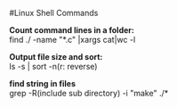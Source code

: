 #Linux Shell Commands

**Count command lines in a folder:**  
    find ./ -name "*.c" |xargs cat|wc -l  

**Output file size and sort:**  
    ls -s | sort -n(r: reverse)  

**find string in files**  
    grep -R(include sub directory) -i "make" ./*  
    

